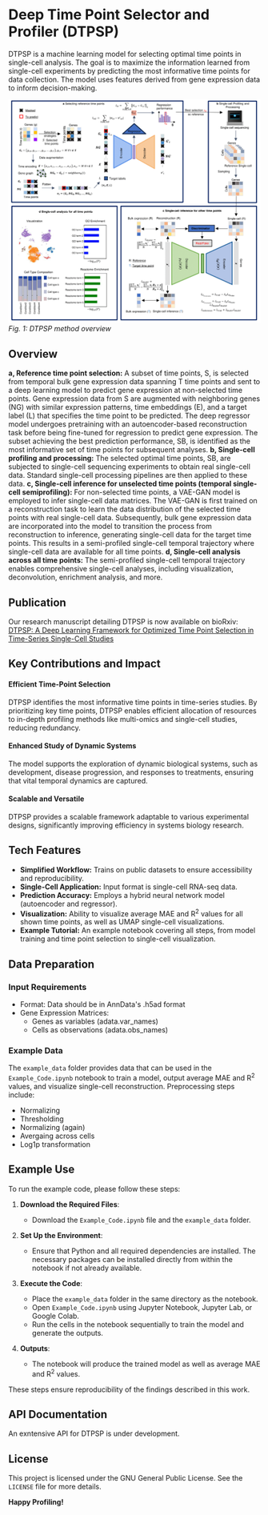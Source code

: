 # Deep Time Point Selector and Profiler (DTPSP)
DTPSP is a machine learning model for selecting optimal time points in single-cell analysis. The goal is to maximize the information learned from single-cell experiments by predicting the most informative time points for data collection. The model uses features derived from gene expression data to inform decision-making.

![Alt text](fig1_GitHub.png)
*Fig. 1: DTPSP method overview*

## Overview
**a, Reference time point selection:** A subset of time points, S, is selected from temporal bulk gene expression data spanning T time points and sent to a deep learning model to predict gene expression at non-selected time points. Gene expression data from S are augmented with neighboring genes (NG) with similar expression patterns, time embeddings (E), and a target label (L) that specifies the time point to be predicted. The deep regressor model undergoes pretraining with an autoencoder-based reconstruction task before being fine-tuned for regression to predict gene expression. The subset achieving the best prediction performance, SB, is identified as the most informative set of time points for subsequent analyses. **b, Single-cell profiling and processing:** The selected optimal time points, SB, are subjected to single-cell sequencing experiments to obtain real single-cell data. Standard single-cell processing pipelines are then applied to these data. **c, Single-cell inference for unselected time points (temporal single-cell semiprofiling):** For non-selected time points, a VAE-GAN model is employed to infer single-cell data matrices. The VAE-GAN is first trained on a reconstruction task to learn the data distribution of the selected time points with real single-cell data. Subsequently, bulk gene expression data are incorporated into the model to transition the process from reconstruction to inference, generating single-cell data for the target time points. This results in a semi-profiled single-cell temporal trajectory where single-cell data are available for all time points. **d, Single-cell analysis across all time points:** The semi-profiled single-cell temporal trajectory enables comprehensive single-cell analyses, including visualization, deconvolution, enrichment analysis, and more.

## Publication
Our research manuscript detailing DTPSP is now available on bioRxiv: [DTPSP: A Deep Learning Framework for Optimized Time Point Selection in Time-Series Single-Cell Studies](https://www.biorxiv.org/content/10.1101/2024.12.18.629276v1)

## Key Contributions and Impact
#### Efficient Time-Point Selection
DTPSP identifies the most informative time points in time-series studies. By prioritizing key time points, DTPSP enables efficient allocation of resources to in-depth profiling methods like multi-omics and single-cell studies, reducing redundancy.

#### Enhanced Study of Dynamic Systems
The model supports the exploration of dynamic biological systems, such as development, disease progression, and responses to treatments, ensuring that vital temporal dynamics are captured.

#### Scalable and Versatile
DTPSP provides a scalable framework adaptable to various experimental designs, significantly improving efficiency in systems biology research.

## Tech Features
- **Simplified Workflow:** Trains on public datasets to ensure accessibility and reproducibility.
- **Single-Cell Application:** Input format is single-cell RNA-seq data.
- **Prediction Accuracy:** Employs a hybrid neural network model (autoencoder and regressor).
- **Visualization:** Ability to visualize average MAE and R<sup>2</sup> values for all shown time points, as well as UMAP single-cell visualizations.
- **Example Tutorial:** An example notebook covering all steps, from model training and time point selection to single-cell visualization.

## Data Preparation
### Input Requirements
- Format: Data should be in AnnData's .h5ad format
- Gene Expression Matrices:
  - Genes as variables (adata.var_names)
  - Cells as observations (adata.obs_names)
### Example Data
The `example_data` folder provides data that can be used in the `Example_Code.ipynb` notebook to train a model, output average MAE and R<sup>2</sup> values, and visualize single-cell reconstruction.
Preprocessing steps include:
- Normalizing
- Thresholding
- Normalizing (again)
- Avergaing across cells
- Log1p transformation

## Example Use
To run the example code, please follow these steps:

1. **Download the Required Files**:  
   - Download the `Example_Code.ipynb` file and the `example_data` folder.

2. **Set Up the Environment**:  
   - Ensure that Python and all required dependencies are installed. The necessary packages can be installed directly from within the notebook if not already available.

3. **Execute the Code**:  
   - Place the `example_data` folder in the same directory as the notebook.  
   - Open `Example_Code.ipynb` using Jupyter Notebook, Jupyter Lab, or Google Colab.  
   - Run the cells in the notebook sequentially to train the model and generate the outputs.

4. **Outputs**:  
   - The notebook will produce the trained model as well as average MAE and R<sup>2</sup> values.

These steps ensure reproducibility of the findings described in this work.

## API Documentation
An exntensive API for DTPSP is under development.

## License
This project is licensed under the GNU General Public License. See the `LICENSE` file for more details.


**Happy Profiling!**
